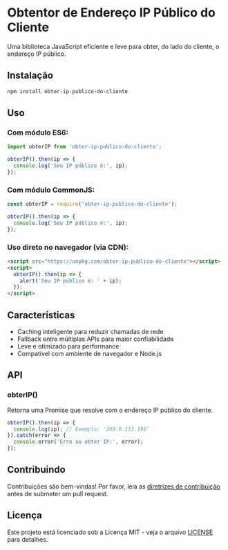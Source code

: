 # Obtentor de Endereço IP Público do Cliente

Uma biblioteca JavaScript eficiente e leve para obter, do lado do cliente, o endereço IP público.

## Instalação

```bash
npm install obter-ip-publico-do-cliente
```

## Uso

### Com módulo ES6:

```javascript
import obterIP from 'obter-ip-publico-do-cliente';

obterIP().then(ip => {
  console.log('Seu IP público é:', ip);
});
```

### Com módulo CommonJS:

```javascript
const obterIP = require('obter-ip-publico-do-cliente');

obterIP().then(ip => {
  console.log('Seu IP público é:', ip);
});
```

### Uso direto no navegador (via CDN):

```html
<script src="https://unpkg.com/obter-ip-publico-do-cliente"></script>
<script>
  obterIP().then(ip => {
    alert('Seu IP público é: ' + ip);
  });
</script>
```

## Características

- Caching inteligente para reduzir chamadas de rede
- Fallback entre múltiplas APIs para maior confiabilidade
- Leve e otimizado para performance
- Compatível com ambiente de navegador e Node.js

## API

### obterIP()

Retorna uma Promise que resolve com o endereço IP público do cliente.

```javascript
obterIP().then(ip => {
  console.log(ip); // Exemplo: '203.0.113.195'
}).catch(error => {
  console.error('Erro ao obter IP:', error);
});
```

## Contribuindo

Contribuições são bem-vindas! Por favor, leia as [diretrizes de contribuição](CONTRIBUTING.md) antes de submeter um pull request.

## Licença

Este projeto está licenciado sob a Licença MIT - veja o arquivo [LICENSE](LICENSE) para detalhes.
